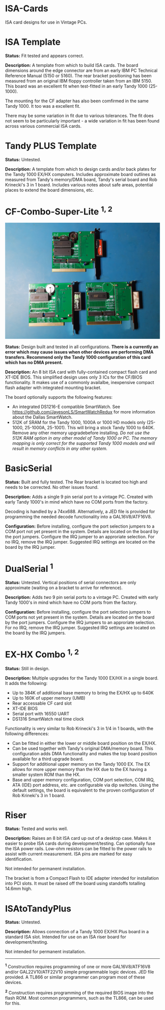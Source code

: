 ISA-Cards
=========

ISA card designs for use in Vintage PCs.

ISA Template
============

**Status:** Fit tested and appears correct.

**Description:** A template from which to build ISA cards. The board dimensions
around the edge connector are from an early IBM PC Technical
Reference Manual (5150 or 5160). The rear bracket positioning
has been measured from an original IBM floppy controller taken
from an IBM 5150. This board was an excellent fit when test-fitted
in an early Tandy 1000 (25-1000).

The mounting for the CF adapter has also been comfirmed in the
same Tandy 1000. It too was a excellent fit. 

There may be some variation in fit due to various tolerances. 
The fit does not seem to be particularly important - a wide variation
in fit has been found across various commercial ISA cards.

Tandy PLUS Template
===================

**Status:** Untested.

**Description:** A template from which to design cards and/or back plates
for the Tandy 1000 EX/HX computers. Includes approximate board outlines
as measured from Tandy's memory/DMA board, Tandy's serial board and
Rob Krinecki's 3 in 1 board. Includes various notes about safe areas,
potential places to extend the board dimensions, etc.

CF-Combo-Super-Lite <sup>1, 2</sup>
===================

![CF-Combo-Super-Lite](Images/CF-Combo-Super-Lite.jpg)

**Status:** Design built and tested in all configurations. **There is a currently
an error which may cause issues when other devices are performing DMA transfers.
Recommend only the Tandy 1000 configuration of this card which has no DMA present.** 
 
**Description:** An 8 bit ISA card with fully-contained compact flash card and
XT-IDE BIOS. This simplified design uses only 3 ICs for the CF/BIOS functionality.
It makes use of a commonly availalbe, inexpensive compact flash adapter with
integrated mounting bracket.

The board optionally supports the following features:

* An integrated DS1216-E compatible SmartWatch. See 
  https://github.com/JayesonLS/SmartWatchRedux for more information
   about the Dallas SmartWatch.
* 512K of SRAM for the Tandy 1000, 1000A or 1000 HD models only
  (25-1000, 25-1000A, 25-1001). This will bring a stock Tandy
  1000 to 640K. Remove any other memory upgradebefore installing.
  *Do not use the 512K RAM option in any other model of Tandy 1000
  or PC. The memory mapping is only correct for the supported Tandy
  1000 models and will result in memory conflicts in any other system.*

BasicSerial
===========

**Status:** Built and fully tested. The Rear bracket is located too
high and needs to be corrected. No other issues found.

**Description:** Adds a single 9 pin serial port to a vintage PC. Created with early
Tandy 1000's in mind which have no COM ports from the factory.

Decoding is handled by a 74xx688. Alternatively, a JED file is provided
for programming the needed decode functionality into a GAL16V8/ATF16V8.

**Configuration:** Before installing, configure the port selection jumpers
to a COM port not yet present in the system. Details are located on the
board by the port jumpers. Configure the IRQ jumper to an approriate
selection. For no IRQ, remove the IRQ jumper. Suggested IRQ settings are
located on the board by the IRQ jumper.

DualSerial <sup>1</sup>
==========

**Status:** Untested. Vertical positions of serial connectors are only
approximate (waiting on a bracket to arrive for reference).

**Description:** Adds *two* 9 pin serial ports to a vintage PC. Created with early
Tandy 1000's in mind which have no COM ports from the factory.

**Configuration:** Before installing, configure the port selection jumpers
to COM ports not yet present in the system. Details are located on the
board by the port jumpers. Configure the IRQ jumpers to an approriate
selection. For no IRQ, remove the IRQ jumper. Suggested IRQ settings are
located on the board by the IRQ jumpers.

EX-HX Combo <sup>1, 2</sup>
===========

**Status:** Still in design.

**Description:** Multiple upgrades for the Tandy 1000 EX/HX
in a single board. It adds the following:
* Up to 384K of additional base memory to bring the EX/HX up
  to 640K
* Up to 160K of upper memory (UMB)
* Rear accessable CF card slot
* XT-IDE BIOS
* Serial port with 16550 UART 
* DS1316 SmartWatch real time clock

Functionality is very similar to Rob Krinecki's 3 in 1/4 in 1 boards,
with the following differences:
* Can be fitted in either the lower or middle board position on the
  EX/HX.
* Can be used together with Tandy's original DMA/memory board. This
  configuration adds DMA functionality and makes the top board 
  position available for a third upgrade board.
* Support for additional upper memory on the Tandy 1000 EX. The EX
  allows for more upper memory than the HX due to the EX having a
  smaller system ROM than the HX. 
* Base and upper memory configuration, COM port selection, COM IRQ,
  ATA (IDE) port address, etc. are configurable via dip switches.
  Using the default settings, the board is equivalent to the proven
  configuration of Rob Krineki's 3 in 1 board.

Riser
=====

**Status:** Tested and works well. 

**Description:** Raises an 8 bit ISA card up out of a desktop case. Makes it easier
to probe ISA cards during development/testing. Can optionally fuse
the ISA power rails. Low-ohm resistors can be fitted to the power 
rails to assist with current measurement. ISA pins are marked for 
easy identification.

Not intended for permanent installation. 

The bracket is from a Compact Flash to IDE adapter intended for
installation into PCI slots. It must be raised off the board using
standoffs totalling 14.6mm high.

ISAtoTandyPlus
==============

**Status:** Untested.

**Description:** Allows connection of a Tandy 1000 EX/HX Plus board in a standard
ISA slot. Intended for use on an ISA riser board for 
development/testing. 

Not intended for permanent installation.

---------------
<sup>**1**</sup> Construction requires programming of one or
    more GAL16V8/ATF16V8 and/or GAL22V10/ATF22V10 simple programmable
    logic devices. JED file provided. A TL866 or similar programmer
    can program most of these devices.
    
<sup>**2**</sup> Construction requires programming of the required
    BIOS image into the flash ROM. Most common programmers, such as
    the TL866, can be used for this.

